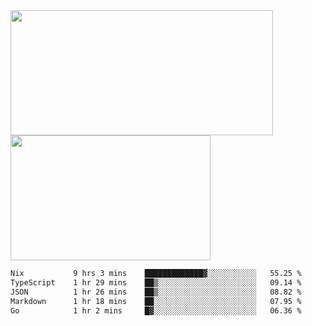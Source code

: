 <a href="https://github.com/anuraghazra/github-readme-stats">
  <img height=200 width=420 align="center" src="https://github-readme-stats.vercel.app/api?username=airRnot1106&hide_title=true&show_icons=true&rank_icon=github" />
</a>
<a href="https://github.com/anuraghazra/convoychat">
  <img height=200 width=320 align="center" src="https://github-readme-stats.vercel.app/api/top-langs/?username=airRnot1106&hide_title=true&layout=compact&hide=html,css" />
</a>

<!--START_SECTION:waka-->

```txt
Nix           9 hrs 3 mins    █████████████▓░░░░░░░░░░░   55.25 %
TypeScript    1 hr 29 mins    ██▒░░░░░░░░░░░░░░░░░░░░░░   09.14 %
JSON          1 hr 26 mins    ██▒░░░░░░░░░░░░░░░░░░░░░░   08.82 %
Markdown      1 hr 18 mins    ██░░░░░░░░░░░░░░░░░░░░░░░   07.95 %
Go            1 hr 2 mins     █▓░░░░░░░░░░░░░░░░░░░░░░░   06.36 %
```

<!--END_SECTION:waka-->
